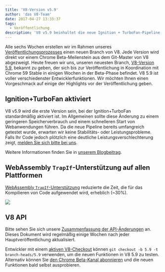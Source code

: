```yaml
---
title: 'V8-Version v5.9'
author: 'das V8-Team'
date: 2017-04-27 13:33:37
tags:
  - Veröffentlichung
description: 'V8 v5.9 beinhaltet die neue Ignition + TurboFan-Pipeline und fügt WebAssembly TrapIf-Unterstützung auf allen Plattformen hinzu.'
---
```

Alle sechs Wochen erstellen wir im Rahmen unseres [Veröffentlichungsprozesses](/docs/release-process) einen neuen Branch von V8. Jede Version wird direkt vor einem Chrome Beta-Meilenstein aus dem Git-Master von V8 abgezweigt. Heute freuen wir uns, unseren neuesten Branch, [V8-Version 5.9](https://chromium.googlesource.com/v8/v8.git/+log/branch-heads/5.9), bekannt zu geben, der sich bis zur Veröffentlichung in Koordination mit Chrome 59 Stable in einigen Wochen in der Beta-Phase befindet. V8 5.9 ist voller verschiedenster Entwicklerfunktionen. Wir möchten Ihnen einen Vorgeschmack auf einige der Highlights vor der Veröffentlichung geben.

<!--truncate-->
## Ignition+TurboFan aktiviert

V8 v5.9 wird die erste Version sein, bei der Ignition+TurboFan standardmäßig aktiviert ist. Im Allgemeinen sollte diese Änderung zu einem geringeren Speicherverbrauch und einem schnelleren Start von Webanwendungen führen. Da die neue Pipeline bereits umfangreich getestet wurde, erwarten wir keine Stabilitäts- oder Leistungsprobleme. Falls Ihr Code jedoch plötzlich eine deutliche Leistungsverschlechterung zeigt, [melden Sie sich bitte bei uns](https://bugs.chromium.org/p/v8/issues/entry?template=Bug%20report%20for%20the%20new%20pipeline).

Weitere Informationen finden Sie in [unserem Blogbeitrag](/blog/launching-ignition-and-turbofan).

## WebAssembly `TrapIf`-Unterstützung auf allen Plattformen

[WebAssembly `TrapIf`-Unterstützung](https://chromium.googlesource.com/v8/v8/+/98fa962e5f342878109c26fd7190573082ac3abe) reduzierte die Zeit, die für das Kompilieren von Code aufgewendet wird, erheblich (~30%).

![](/_img/v8-release-59/angrybots.png)

## V8 API

Bitte sehen Sie sich unsere [Zusammenfassung der API-Änderungen](https://docs.google.com/document/d/1g8JFi8T_oAE_7uAri7Njtig7fKaPDfotU6huOa1alds/edit) an. Dieses Dokument wird regelmäßig einige Wochen nach jeder Hauptveröffentlichung aktualisiert.

Entwickler mit einem [aktiven V8-Checkout](/docs/source-code#using-git) können `git checkout -b 5.9 -t branch-heads/5.9` verwenden, um die neuen Funktionen in V8 5.9 zu testen. Alternativ können Sie [den Chrome Beta-Kanal abonnieren](https://www.google.com/chrome/browser/beta.html) und die neuen Funktionen bald selbst ausprobieren.
